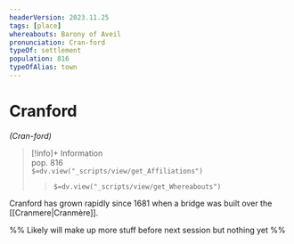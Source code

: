 ```yaml
---
headerVersion: 2023.11.25
tags: [place]
whereabouts: Barony of Aveil
pronunciation: Cran-ford
typeOf: settlement
population: 816
typeOfAlias: town
---
```

# Cranford
*(Cran-ford)*
>[!info]+ Information  
> pop. 816  
> `$=dv.view("_scripts/view/get_Affiliations")`  
>> `$=dv.view("_scripts/view/get_Whereabouts")`

Cranford has grown rapidly since 1681 when a bridge was built over the [[Cranmere|Cranmère]]. 

%% Likely will make up more stuff before next session but nothing yet %%